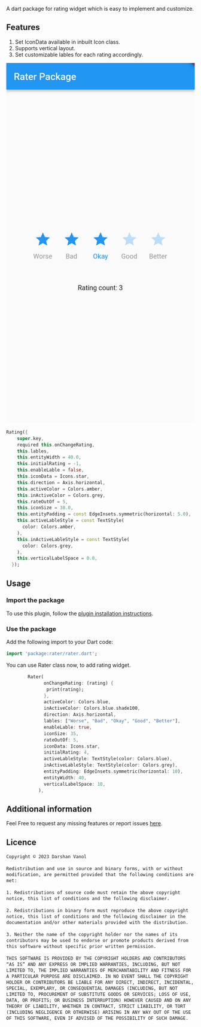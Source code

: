 <!--
This README describes the package. If you publish this package to pub.dev,
this README's contents appear on the landing page for your package.

For information about how to write a good package README, see the guide for
[writing package pages](https://dart.dev/guides/libraries/writing-package-pages).

For general information about developing packages, see the Dart guide for
[creating packages](https://dart.dev/guides/libraries/create-library-packages)
and the Flutter guide for
[developing packages and plugins](https://flutter.dev/developing-packages).
-->

A dart package for rating widget which is easy to implement and customize.

## Features

1. Set IconData available in inbuilt Icon class.
2. Supports vertical layout.
3. Set customizable lables for each rating accordingly.

![ ](https://github.com/DarshanVanol/Rater_package/blob/master/screenshot.png)

```dart
Rating({
    super.key,
    required this.onChangeRating,
    this.lables,
    this.entityWidth = 40.0,
    this.initialRating = -1,
    this.enableLable = false,
    this.iconData = Icons.star,
    this.direction = Axis.horizontal,
    this.activeColor = Colors.amber,
    this.inActiveColor = Colors.grey,
    this.rateOutOf = 5,
    this.iconSize = 30.0,
    this.entityPadding = const EdgeInsets.symmetric(horizontal: 5.0),
    this.activeLableStyle = const TextStyle(
      color: Colors.amber,
    ),
    this.inActiveLableStyle = const TextStyle(
      color: Colors.grey,
    ),
    this.verticalLabelSpace = 0.0,
  });
```

## Usage

### Import the package 
To use this plugin, follow the [plugin installation instructions](https://pub.dev/packages/google_sign_in/install).

### Use the package 
Add the following import to your Dart code:
```dart
import 'package:rater/rater.dart';
```
You can use Rater class now, to add rating widget.

```dart
        Rater(
              onChangeRating: (rating) {
               print(rating);
              },
              activeColor: Colors.blue,
              inActiveColor: Colors.blue.shade100,
              direction: Axis.horizontal,
              lables: ["Worse", "Bad", "Okay", "Good", "Better"],
              enableLable: true,
              iconSize: 35,
              rateOutOf: 5,
              iconData: Icons.star,
              initialRating: 4,
              activeLableStyle: TextStyle(color: Colors.blue),
              inActiveLableStyle: TextStyle(color: Colors.grey),
              entityPadding: EdgeInsets.symmetric(horizontal: 10),
              entityWidth: 40,
              verticalLabelSpace: 10,
            ),
```

## Additional information

Feel Free to request any missing features or report issues [here](https://github.com/DarshanVanol/Rater_package/issues).

## Licence
```
Copyright © 2023 Darshan Vanol

Redistribution and use in source and binary forms, with or without modification, are permitted provided that the following conditions are met:

1. Redistributions of source code must retain the above copyright notice, this list of conditions and the following disclaimer.

2. Redistributions in binary form must reproduce the above copyright notice, this list of conditions and the following disclaimer in the documentation and/or other materials provided with the distribution.

3. Neither the name of the copyright holder nor the names of its contributors may be used to endorse or promote products derived from this software without specific prior written permission.

THIS SOFTWARE IS PROVIDED BY THE COPYRIGHT HOLDERS AND CONTRIBUTORS “AS IS” AND ANY EXPRESS OR IMPLIED WARRANTIES, INCLUDING, BUT NOT LIMITED TO, THE IMPLIED WARRANTIES OF MERCHANTABILITY AND FITNESS FOR A PARTICULAR PURPOSE ARE DISCLAIMED. IN NO EVENT SHALL THE COPYRIGHT HOLDER OR CONTRIBUTORS BE LIABLE FOR ANY DIRECT, INDIRECT, INCIDENTAL, SPECIAL, EXEMPLARY, OR CONSEQUENTIAL DAMAGES (INCLUDING, BUT NOT LIMITED TO, PROCUREMENT OF SUBSTITUTE GOODS OR SERVICES; LOSS OF USE, DATA, OR PROFITS; OR BUSINESS INTERRUPTION) HOWEVER CAUSED AND ON ANY THEORY OF LIABILITY, WHETHER IN CONTRACT, STRICT LIABILITY, OR TORT (INCLUDING NEGLIGENCE OR OTHERWISE) ARISING IN ANY WAY OUT OF THE USE OF THIS SOFTWARE, EVEN IF ADVISED OF THE POSSIBILITY OF SUCH DAMAGE.
```
